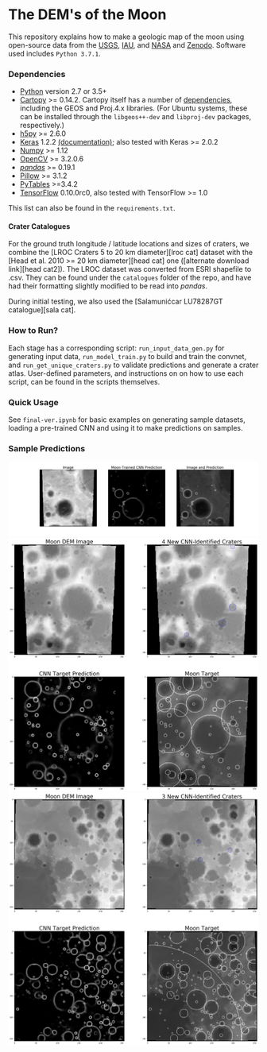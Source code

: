 # The DEM's of the Moon

This repository explains how to make a geologic map of the moon using open-source data from the [USGS](https://www.usgs.gov/centers/astrogeo-sc/data-tools), [IAU](https://planetarynames.wr.usgs.gov/), and [NASA](https://solarsystem.nasa.gov/) and [Zenodo](https://zenodo.org/records/1133969). Software used includes `Python 3.7.1`.

### Dependencies

- [Python](https://www.python.org/) version 2.7 or 3.5+
- [Cartopy](http://scitools.org.uk/cartopy/) >= 0.14.2.  Cartopy itself has a
number of [dependencies](http://scitools.org.uk/cartopy/docs/latest/installing.html#installing),
including the GEOS and Proj.4.x libraries.  (For Ubuntu systems, these can be
installed through the `libgeos++-dev` and `libproj-dev` packages,
respectively.)
- [h5py](http://www.h5py.org/) >= 2.6.0
- [Keras](https://keras.io/) 1.2.2 [(documentation)](https://faroit.github.io/keras-docs/1.2.2/);
  also tested with Keras >= 2.0.2
- [Numpy](http://www.numpy.org/) >= 1.12
- [OpenCV](https://pypi.python.org/pypi/opencv-python) >= 3.2.0.6
- [*pandas*](https://pandas.pydata.org/) >= 0.19.1
- [Pillow](https://python-pillow.org/) >= 3.1.2
- [PyTables](http://www.pytables.org/) >=3.4.2
- [TensorFlow](https://www.tensorflow.org/) 0.10.0rc0, also tested with
  TensorFlow >= 1.0

This list can also be found in the `requirements.txt`.

#### Crater Catalogues

For the ground truth longitude / latitude locations and sizes of craters, we
combine the [LROC Craters 5 to 20 km diameter][lroc cat] dataset with the
[Head et al. 2010 >= 20 km diameter][head cat] one ([alternate download
link][head cat2]).  The LROC dataset was converted from ESRI shapefile to .csv.
They can be found under the `catalogues` folder of the repo, and have had their
formatting slightly modified to be read into *pandas*.

During initial testing, we also used the [Salamunićcar LU78287GT
catalogue][sala cat].

### How to Run?

Each stage has a corresponding script: `run_input_data_gen.py` for
generating input data, `run_model_train.py` to build and train the convnet, 
and `run_get_unique_craters.py` to validate predictions and generate a crater
atlas.  User-defined parameters, and instructions on on how to use each script,
can be found in the scripts themselves.

### Quick Usage

See `final-ver.ipynb` for basic examples on generating sample
datasets, loading a pre-trained CNN and using it to make predictions on
samples.

### Sample Predictions

![CNN1](final-evaluation/CNN1.png?raw=true)
![CNN2](final-evaluation/sample-predictions/sample-1.png?raw=true)
![CNN3](final-evaluation/sample-predictions/sample-2.png?raw=true)

